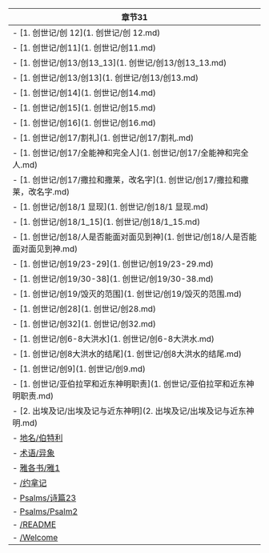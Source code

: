 |章节31|
|---|
|- [1. 创世记/创 12](1. 创世记/创 12.md)|
|- [1. 创世记/创11](1. 创世记/创11.md)|
|- [1. 创世记/创13/创13_13](1. 创世记/创13/创13_13.md)|
|- [1. 创世记/创13/创13](1. 创世记/创13/创13.md)|
|- [1. 创世记/创14](1. 创世记/创14.md)|
|- [1. 创世记/创15](1. 创世记/创15.md)|
|- [1. 创世记/创16](1. 创世记/创16.md)|
|- [1. 创世记/创17/割礼](1. 创世记/创17/割礼.md)|
|- [1. 创世记/创17/全能神和完全人](1. 创世记/创17/全能神和完全人.md)|
|- [1. 创世记/创17/撒拉和撒莱，改名字](1. 创世记/创17/撒拉和撒莱，改名字.md)|
|- [1. 创世记/创18/1 显现](1. 创世记/创18/1 显现.md)|
|- [1. 创世记/创18/1_15](1. 创世记/创18/1_15.md)|
|- [1. 创世记/创18/人是否能面对面见到神](1. 创世记/创18/人是否能面对面见到神.md)|
|- [1. 创世记/创19/23-29](1. 创世记/创19/23-29.md)|
|- [1. 创世记/创19/30-38](1. 创世记/创19/30-38.md)|
|- [1. 创世记/创19/毁灭的范围](1. 创世记/创19/毁灭的范围.md)|
|- [1. 创世记/创28](1. 创世记/创28.md)|
|- [1. 创世记/创32](1. 创世记/创32.md)|
|- [1. 创世记/创6-8大洪水](1. 创世记/创6-8大洪水.md)|
|- [1. 创世记/创8大洪水的结尾](1. 创世记/创8大洪水的结尾.md)|
|- [1. 创世记/创9](1. 创世记/创9.md)|
|- [1. 创世记/亚伯拉罕和近东神明职责](1. 创世记/亚伯拉罕和近东神明职责.md)|
|- [2. 出埃及记/出埃及记与近东神明](2. 出埃及记/出埃及记与近东神明.md)|
|- [地名/伯特利](app://obsidian.md/%E5%9C%B0%E5%90%8D/%E4%BC%AF%E7%89%B9%E5%88%A9.md)|
|- [术语/异象](app://obsidian.md/%E6%9C%AF%E8%AF%AD/%E5%BC%82%E8%B1%A1.md)|
|- [雅各书/雅1](app://obsidian.md/%E9%9B%85%E5%90%84%E4%B9%A6/%E9%9B%851.md)|
|- [/约拿记](app://obsidian.md/%E7%BA%A6%E6%8B%BF%E8%AE%B0.md)|
|- [Psalms/诗篇23](app://obsidian.md/Psalms/%E8%AF%97%E7%AF%8723.md)|
|- [Psalms/Psalm2](app://obsidian.md/Psalms/Psalm2.md)|
|- [/README](app://obsidian.md/README.md)|
|- [/Welcome](app://obsidian.md/Welcome.md)|